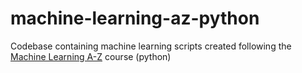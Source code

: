 # machine-learning-az-python
Codebase containing machine learning scripts created following the [Machine Learning A-Z](https://www.udemy.com/machinelearning) course (python)

